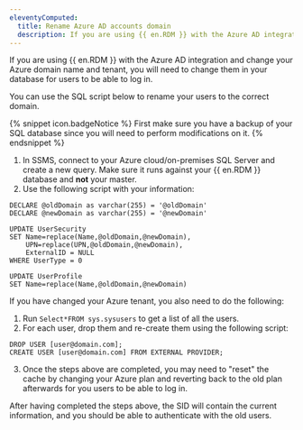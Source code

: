 ```yaml
---
eleventyComputed:
  title: Rename Azure AD accounts domain
  description: If you are using {{ en.RDM }} with the Azure AD integration and change your Azure domain name and tenant, you will need to change them in {{ en.RDM }}.
---
```

If you are using {{ en.RDM }} with the Azure AD integration and change your Azure domain name and tenant, you will need to change them in your database for users to be able to log in.

You can use the SQL script below to rename your users to the correct domain.

{% snippet icon.badgeNotice %}
First make sure you have a backup of your SQL database since you will need to perform modifications on it.
{% endsnippet %}

1. In SSMS, connect to your Azure cloud/on-premises SQL Server and create a new query. Make sure it runs against your {{ en.RDM }} database and **not** your master.
1. Use the following script with your information:
```
DECLARE @oldDomain as varchar(255) = '@oldDomain'
DECLARE @newDomain as varchar(255) = '@newDomain'

UPDATE UserSecurity 
SET Name=replace(Name,@oldDomain,@newDomain),
    UPN=replace(UPN,@oldDomain,@newDomain), 
    ExternalID = NULL
WHERE UserType = 0

UPDATE UserProfile 
SET Name=replace(Name,@oldDomain,@newDomain)
```

If you have changed your Azure tenant, you also need to do the following:
1. Run `Select*FROM sys.sysusers` to get a list of all the users.
1. For each user, drop them and re-create them using the following script:
```
DROP USER [user@domain.com];
CREATE USER [user@domain.com] FROM EXTERNAL PROVIDER;
```
3. Once the steps above are completed, you may need to "reset" the cache by changing your Azure plan and reverting back to the old plan afterwards for you users to be able to log in.

After having completed the steps above, the SID will contain the current information, and you should be able to authenticate with the old users.
